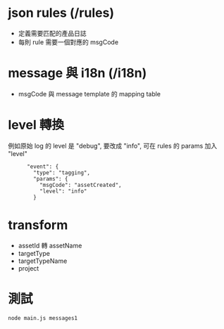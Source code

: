 # json rules (/rules)
- 定義需要匹配的產品日誌
- 每則 rule 需要一個對應的 msgCode

# message 與 i18n (/i18n)
- msgCode 與 message template 的 mapping table

# level 轉換
例如原始 log 的 level 是 "debug", 要改成 "info", 可在 rules 的 params 加入 "level"
```
      "event": {
        "type": "tagging",
        "params": {
          "msgCode": "assetCreated",
          "level": "info"
        }
```

# transform
- assetId 轉 assetName
- targetType
- targetTypeName
- project

# 測試
```node main.js messages1```
